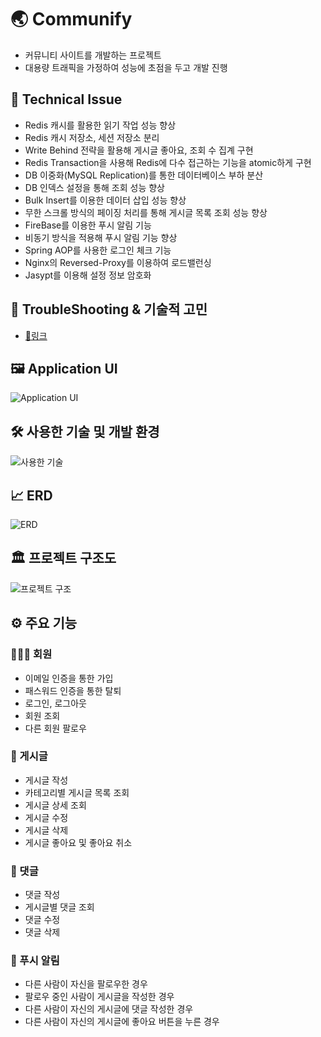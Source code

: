 # 🌏 Communify

- 커뮤니티 사이트를 개발하는 프로젝트
- 대용량 트래픽을 가정하여 성능에 초점을 두고 개발 진행

## 🎯 Technical Issue

- Redis 캐시를 활용한 읽기 작업 성능 향상
- Redis 캐시 저장소, 세션 저장소 분리
- Write Behind 전략을 활용해 게시글 좋아요, 조회 수 집계 구현
- Redis Transaction을 사용해 Redis에 다수 접근하는 기능을 atomic하게 구현
- DB 이중화(MySQL Replication)를 통한 데이터베이스 부하 분산
- DB 인덱스 설정을 통해 조회 성능 향상
- Bulk Insert를 이용한 데이터 삽입 성능 향상
- 무한 스크롤 방식의 페이징 처리를 통해 게시글 목록 조회 성능 향상
- FireBase를 이용한 푸시 알림 기능
- 비동기 방식을 적용해 푸시 알림 기능 향상
- Spring AOP를 사용한 로그인 체크 기능
- Nginx의 Reversed-Proxy를 이용하여 로드밸런싱
- Jasypt를 이용해 설정 정보 암호화

## 🤔 TroubleShooting & 기술적 고민

- [🔗링크](https://github.com/steve7867/Communify/wiki/TroubleShooting-&-%EA%B8%B0%EC%88%A0%EC%A0%81-%EA%B3%A0%EB%AF%BC)

## 🖼️ Application UI

![Application UI](https://github-production-user-asset-6210df.s3.amazonaws.com/115217247/335965817-935a8024-04d5-4c45-8f0d-79c8c6fc038f.png?X-Amz-Algorithm=AWS4-HMAC-SHA256&X-Amz-Credential=AKIAVCODYLSA53PQK4ZA%2F20240603%2Fus-east-1%2Fs3%2Faws4_request&X-Amz-Date=20240603T065219Z&X-Amz-Expires=300&X-Amz-Signature=3a27b21fa2cdf7ac8c1ded8a34f1fcd085d32dbd7ccfc2367b39b3e5ea305927&X-Amz-SignedHeaders=host&actor_id=115217247&key_id=0&repo_id=809634469)

## 🛠️ 사용한 기술 및 개발 환경

![사용한 기술](https://github-production-user-asset-6210df.s3.amazonaws.com/115217247/335965880-b7abcaee-0ac6-44e5-8ebf-836bc08ddc58.png?X-Amz-Algorithm=AWS4-HMAC-SHA256&X-Amz-Credential=AKIAVCODYLSA53PQK4ZA%2F20240603%2Fus-east-1%2Fs3%2Faws4_request&X-Amz-Date=20240603T065244Z&X-Amz-Expires=300&X-Amz-Signature=3e2068cfb46d712f042b275f0b85d039b2d92a81738968ba851395dcb31a2fdd&X-Amz-SignedHeaders=host&actor_id=115217247&key_id=0&repo_id=809634469)

## 📈 ERD

![ERD](https://github-production-user-asset-6210df.s3.amazonaws.com/115217247/335965879-9954c9e9-1514-4090-94da-784c33587bbd.png?X-Amz-Algorithm=AWS4-HMAC-SHA256&X-Amz-Credential=AKIAVCODYLSA53PQK4ZA%2F20240603%2Fus-east-1%2Fs3%2Faws4_request&X-Amz-Date=20240603T065236Z&X-Amz-Expires=300&X-Amz-Signature=ce66b80bc81e79526bc89fea9e36664e5ce2cea21ebc28c52551fb15dc94b897&X-Amz-SignedHeaders=host&actor_id=115217247&key_id=0&repo_id=809634469)

## 🏛️ 프로젝트 구조도

![프로젝트 구조](https://github-production-user-asset-6210df.s3.amazonaws.com/115217247/335965869-dae47b03-cf5b-4911-9382-3c667b3d96db.png?X-Amz-Algorithm=AWS4-HMAC-SHA256&X-Amz-Credential=AKIAVCODYLSA53PQK4ZA%2F20240603%2Fus-east-1%2Fs3%2Faws4_request&X-Amz-Date=20240603T065227Z&X-Amz-Expires=300&X-Amz-Signature=b19b43f58e08f99f400bb6a8fab34b9d29b6a4c0f04250c91ad302af24c13469&X-Amz-SignedHeaders=host&actor_id=115217247&key_id=0&repo_id=809634469)

## ⚙️ 주요 기능

### 🙋🏻‍♂️ 회원

- 이메일 인증을 통한 가입
- 패스워드 인증을 통한 탈퇴
- 로그인, 로그아웃
- 회원 조회
- 다른 회원 팔로우

### 📝 게시글

- 게시글 작성
- 카테고리별 게시글 목록 조회
- 게시글 상세 조회
- 게시글 수정
- 게시글 삭제
- 게시글 좋아요 및 좋아요 취소

### 💬 댓글

- 댓글 작성
- 게시글별 댓글 조회
- 댓글 수정
- 댓글 삭제

### 🔔 푸시 알림

- 다른 사람이 자신을 팔로우한 경우
- 팔로우 중인 사람이 게시글을 작성한 경우
- 다른 사람이 자신의 게시글에 댓글 작성한 경우
- 다른 사람이 자신의 게시글에 좋아요 버튼을 누른 경우
